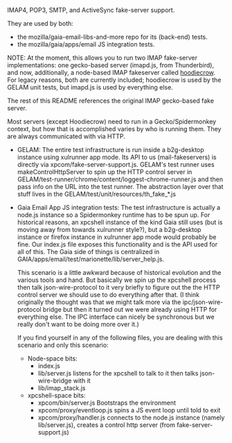IMAP4, POP3, SMTP, and ActiveSync fake-server support.

They are used by both:
- the mozilla/gaia-email-libs-and-more repo for its (back-end) tests.
- the mozilla/gaia/apps/email JS integration tests.

NOTE: At the moment, this allows you to run two IMAP fake-server
implementations: one gecko-based server (imapd.js, from Thunderbird), and now,
additionally, a node-based IMAP fakeserver called
[hoodiecrow](https://github.com/andris9/hoodiecrow). For legacy reasons, both
are currently included; hoodiecrow is used by the GELAM unit tests, but imapd.js
is used by everything else.

The rest of this README references the original IMAP gecko-based fake server.

Most servers (except Hoodiecrow) need to run in a Gecko/Spidermonkey context,
but how that is accomplished varies by who is running them.  They are always
communicated with via HTTP.

- GELAM: The entire test infrastructure is run inside a b2g-desktop instance
  using xulrunner app mode.  Its API to us (mail-fakeservers) is directly via
  xpcom/fake-server-support.js.  GELAM's test runner uses makeControlHttpServer
  to spin up the HTTP control server in
  GELAM/test-runner/chrome/content/loggest-chrome-runner.js and then pass info
  on the URL into the test runner.  The abstraction layer over that stuff lives
  in the GELAM/test/unit/resources/th_fake_*.js

- Gaia Email App JS integration tests: The test infrastructure is actually a
  node.js instance so a Spidermonkey runtime has to be spun up.  For historical
  reasons, an xpcshell instance of the kind Gaia still uses (but is moving away
  from towards xulrunner style?), but a b2g-desktop instance or firefox instance
  in xulrunner app mode would probably be fine.  Our index.js file exposes this
  functionality and is the API used for all of this.  The Gaia side of things is
  centralized in GAIA/apps/email/test/marionette/lib/server_help.js.

  This scenario is a little awkward because of historical evolution and the
  various tools and hand.  But basically we spin up the xpcshell process then
  talk json-wire-protocol to it very briefly to figure out the the HTTP control
  server we should use to do everything after that.  (I think originally the
  thought was that we might talk more via the ipc/json-wire-protocol bridge but
  then it turned out we were already using HTTP for everything else.  The IPC
  interface can nicely be synchronous but we really don't want to be doing more
  over it.)

  If you find yourself in any of the following files, you are dealing with this
  scenario and only this scenario:

  - Node-space bits:
    - index.js
    - lib/server.js listens for the xpcshell to talk to it then talks
      json-wire-bridge with it
    - lib/imap_stack.js
  - xpcshell-space bits:
    - xpcom/bin/server.js Bootstraps the environment
    - xpcom/proxy/eventloop.js spins a JS event loop until told to exit
    - xpcom/proxy/handler.js connects to the node.js instance (namely
      lib/server.js), creates a control http server (from
      fake-server-support.js)

